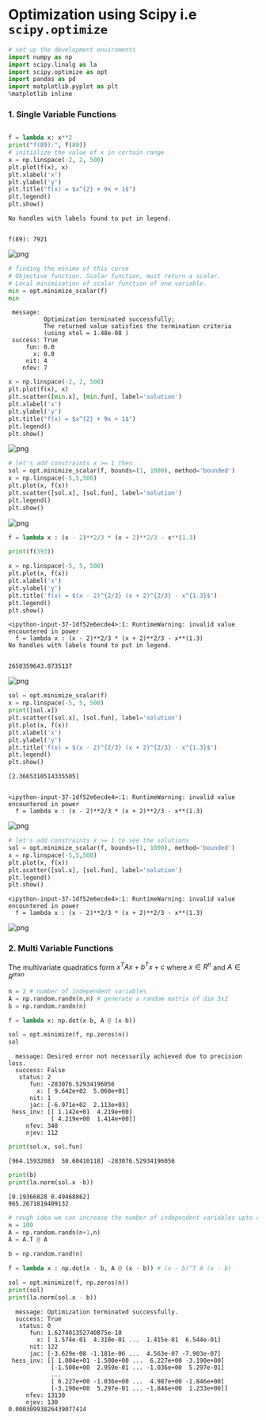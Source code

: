 # Optimization using Scipy i.e `scipy.optimize`


```python
# set up the development enviroments
import numpy as np
import scipy.linalg as la
import scipy.optimize as opt
import pandas as pd
import matplotlib.pyplot as plt
%matplotlib inline
```

### 1. Single Variable Functions


```python

f = lambda x: x**2
print("f(89):", f(89))
# initialize the value of x in certain range 
x = np.linspace(-2, 2, 500)
plt.plot(f(x), x)
plt.xlabel('x')
plt.ylabel('y')
plt.title("f(x) = $x^{2} + 9x + 1$")
plt.legend()
plt.show()
```

    No handles with labels found to put in legend.


    f(89): 7921



    
![png](output_3_2.png)
    



```python
# finding the minima of this curve
# Objective function. Scalar function, must return a scalar.
# Local minimization of scalar function of one variable.
min = opt.minimize_scalar(f)
min
```




     message: 
              Optimization terminated successfully;
              The returned value satisfies the termination criteria
              (using xtol = 1.48e-08 )
     success: True
         fun: 0.0
           x: 0.0
         nit: 4
        nfev: 7




```python
x = np.linspace(-2, 2, 500)
plt.plot(f(x), x)
plt.scatter([min.x], [min.fun], label='solution')
plt.xlabel('x')
plt.ylabel('y')
plt.title("f(x) = $x^{2} + 9x + 1$")
plt.legend()
plt.show()
```


    
![png](output_5_0.png)
    



```python
# let's add constraints x >= 1 then 
sol = opt.minimize_scalar(f, bounds=(1, 1000), method='bounded')
x = np.linspace(-5,5,500)
plt.plot(x, f(x))
plt.scatter([sol.x], [sol.fun], label='solution')
plt.legend()
plt.show()


```


    
![png](output_6_0.png)
    



```python
f = lambda x : (x - 2)**2/3 * (x + 2)**2/3 - x**(1.3)

print(f(393))

x = np.linspace(-5, 5, 500)
plt.plot(x, f(x))
plt.xlabel('x')
plt.ylabel('y')
plt.title('f(x) = $(x - 2)^{2/3} (x + 2)^{2/3} - x^{1.3}$')
plt.legend()
plt.show()
```

    <ipython-input-37-1df52e6ecde4>:1: RuntimeWarning: invalid value encountered in power
      f = lambda x : (x - 2)**2/3 * (x + 2)**2/3 - x**(1.3)
    No handles with labels found to put in legend.


    2650359643.8735137



    
![png](output_7_2.png)
    



```python
sol = opt.minimize_scalar(f)
x = np.linspace(-5, 5, 500)
print([sol.x])
plt.scatter([sol.x], [sol.fun], label='solution')
plt.plot(x, f(x))
plt.xlabel('x')
plt.ylabel('y')
plt.title('f(x) = $(x - 2)^{2/3} (x + 2)^{2/3} - x^{1.3}$')
plt.legend()
plt.show()

```

    [2.3665310514335505]


    <ipython-input-37-1df52e6ecde4>:1: RuntimeWarning: invalid value encountered in power
      f = lambda x : (x - 2)**2/3 * (x + 2)**2/3 - x**(1.3)



    
![png](output_8_2.png)
    



```python
# let's add constraints x >= 1 to see the solutions
sol = opt.minimize_scalar(f, bounds=(1, 1000), method='bounded')
x = np.linspace(-5,5,500)
plt.plot(x, f(x))
plt.scatter([sol.x], [sol.fun], label='solution')
plt.legend()
plt.show()
```

    <ipython-input-37-1df52e6ecde4>:1: RuntimeWarning: invalid value encountered in power
      f = lambda x : (x - 2)**2/3 * (x + 2)**2/3 - x**(1.3)



    
![png](output_9_1.png)
    


### 2. Multi Variable Functions
The multivariate quadratics form $x^T A x + b^T x + c$ where $x \in R^n$ and $A \in R^{mxn}$


```python
n = 2 # number of independent variables
A = np.random.randn(n,n) # generate a random matrix of dim 3x2 
b = np.random.randn(n)

f = lambda x: np.dot(x-b, A @ (x-b))

sol = opt.minimize(f, np.zeros(n))
sol

```




      message: Desired error not necessarily achieved due to precision loss.
      success: False
       status: 2
          fun: -283076.52934196056
            x: [ 9.642e+02  5.060e+01]
          nit: 1
          jac: [-6.971e+02  2.113e+03]
     hess_inv: [[ 1.142e+01  4.219e+00]
                [ 4.219e+00  1.414e+00]]
         nfev: 348
         njev: 112




```python
print(sol.x, sol.fun)

```

    [964.15932083  50.60410118] -283076.52934196056



```python
print(b)
print(la.norm(sol.x -b))

```

    [0.19366828 0.49468862]
    965.2671819409132



```python
# rough idea we can increase the number of independent variables upto certain higher dim
n = 100
A = np.random.randn(n+1,n)
A = A.T @ A

b = np.random.rand(n)

f = lambda x : np.dot(x - b, A @ (x - b)) # (x - b)^T A (x - b)

sol = opt.minimize(f, np.zeros(n))
print(sol)
print(la.norm(sol.x - b))
```

      message: Optimization terminated successfully.
      success: True
       status: 0
          fun: 1.627401352740875e-10
            x: [ 1.574e-01  4.310e-01 ...  1.415e-01  6.544e-01]
          nit: 122
          jac: [-3.629e-08 -1.181e-06 ...  4.563e-07 -7.903e-07]
     hess_inv: [[ 1.004e+01 -1.500e+00 ...  6.227e+00 -3.190e+00]
                [-1.500e+00  2.959e-01 ... -1.036e+00  5.297e-01]
                ...
                [ 6.227e+00 -1.036e+00 ...  4.987e+00 -1.846e+00]
                [-3.190e+00  5.297e-01 ... -1.846e+00  1.233e+00]]
         nfev: 13130
         njev: 130
    0.00030993826439077414



```python

```
